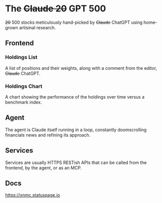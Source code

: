 # The ~~Claude 20~~ GPT 500
~~20~~ 500 stocks meticulously hand-picked by ~~Claude~~ ChatGPT using home-grown artisinal research.

## Frontend
### Holdings List
A list of positions and their weights, along with a comment from the editor, ~~Claude~~ ChatGPT.

### Holdings Chart
A chart showing the performance of the holdings over time versus a benchmark index.

## Agent
The agent is Claude itself running in a loop, constantly doomscrolling financials news and refining its approach.

## Services
Services are usually HTTPS RESTish APIs that can be called from the frontend, by the agent, or as an MCP.

## Docs
https://xnmc.statuspage.io
